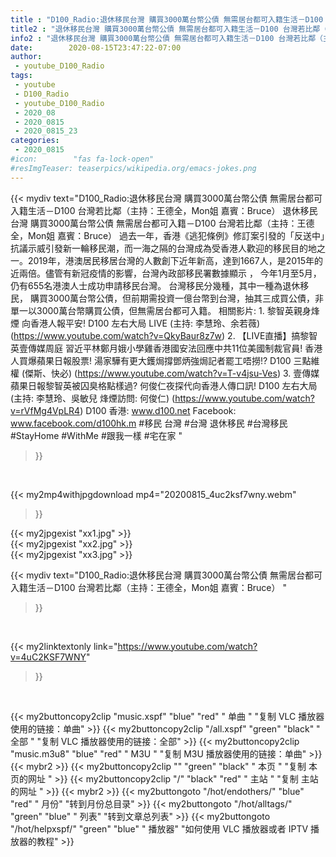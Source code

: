 ```yaml
---
title : "D100_Radio:退休移民台灣 購買3000萬台幣公債 無需居台都可入籍生活－D100 台灣若比鄰（主持：王德全，Mon姐 嘉賓：Bruce） "
title2 : "退休移民台灣 購買3000萬台幣公債 無需居台都可入籍生活－D100 台灣若比鄰（主持：王德全，Mon姐 嘉賓：Bruce） "
info2 : "退休移民台灣 購買3000萬台幣公債 無需居台都可入籍生活－D100 台灣若比鄰（主持：王德全，Mon姐 嘉賓：Bruce）  退休移民台灣 購買3000萬台幣公債 無需居台都可入籍－D100 台灣若比鄰（主持：王德全，Mon姐 嘉賓：Bruce）    過去一年，香港《逃犯條例》修訂案引發的「反送中」抗議示威引發新一輪移民潮，而一海之隔的台灣成為受香港人歡迎的移民目的地之一。2019年，港澳居民移居台灣的人數創下近年新高，達到1667人，是2015年的近兩倍。儘管有新冠疫情的影響，台灣內政部移民署數據顯示 ， 今年1月至5月，仍有655名港澳人士成功申請移民台灣。    台灣移民分幾種，其中一種為退休移民， 購買3000萬台幣公債，但前期需投資一億台幣到台灣，抽其三成買公債，非單一以3000萬台幣購買公債，但無需居台都可入籍。  相關影片: 1. 黎智英親身烽煙 向香港人報平安!  D100 左右大局 LIVE (主持: 李慧玲、余若薇) (https://www.youtube.com/watch?v=QkyBaur8z7w) 2. 【LIVE直播】搞黎智英壹傳媒周庭 習近平林鄭月娥小學雞香港國安法回應中共11位美國制裁官員! 香港人買爆蘋果日報股票! 湯家驊有更大鑊焗撐鄧炳強焗記者罷工唔撈!? D100 三點維權 (傑斯、快必) (https://www.youtube.com/watch?v=T-v4jsu-Ves) 3. 壹傳媒蘋果日報黎智英被囚臭格點樣過? 何俊仁夜探代向香港人傳口訊!  D100 左右大局 (主持: 李慧玲、吳敏兒  烽煙訪問: 何俊仁) (https://www.youtube.com/watch?v=rVfMg4VpLR4)  D100 香港: www.d100.net  Facebook: www.facebook.com/d100hk.m  #移民 台灣 #台灣 退休移民 #台灣移民 #StayHome #WithMe #跟我一樣 #宅在家 "
date:        2020-08-15T23:47:22-07:00
author:
 - youtube_D100_Radio
tags:
 - youtube
 - D100_Radio
 - youtube_D100_Radio
 - 2020_08
 - 2020_0815
 - 2020_0815_23
categories:
 - 2020_0815
#icon:        "fas fa-lock-open"
#resImgTeaser: teaserpics/wikipedia.org/emacs-jokes.png
---
```


{{< mydiv text="D100_Radio:退休移民台灣 購買3000萬台幣公債 無需居台都可入籍生活－D100 台灣若比鄰（主持：王德全，Mon姐 嘉賓：Bruce）  退休移民台灣 購買3000萬台幣公債 無需居台都可入籍－D100 台灣若比鄰（主持：王德全，Mon姐 嘉賓：Bruce）    過去一年，香港《逃犯條例》修訂案引發的「反送中」抗議示威引發新一輪移民潮，而一海之隔的台灣成為受香港人歡迎的移民目的地之一。2019年，港澳居民移居台灣的人數創下近年新高，達到1667人，是2015年的近兩倍。儘管有新冠疫情的影響，台灣內政部移民署數據顯示 ， 今年1月至5月，仍有655名港澳人士成功申請移民台灣。    台灣移民分幾種，其中一種為退休移民， 購買3000萬台幣公債，但前期需投資一億台幣到台灣，抽其三成買公債，非單一以3000萬台幣購買公債，但無需居台都可入籍。  相關影片: 1. 黎智英親身烽煙 向香港人報平安!  D100 左右大局 LIVE (主持: 李慧玲、余若薇) (https://www.youtube.com/watch?v=QkyBaur8z7w) 2. 【LIVE直播】搞黎智英壹傳媒周庭 習近平林鄭月娥小學雞香港國安法回應中共11位美國制裁官員! 香港人買爆蘋果日報股票! 湯家驊有更大鑊焗撐鄧炳強焗記者罷工唔撈!? D100 三點維權 (傑斯、快必) (https://www.youtube.com/watch?v=T-v4jsu-Ves) 3. 壹傳媒蘋果日報黎智英被囚臭格點樣過? 何俊仁夜探代向香港人傳口訊!  D100 左右大局 (主持: 李慧玲、吳敏兒  烽煙訪問: 何俊仁) (https://www.youtube.com/watch?v=rVfMg4VpLR4)  D100 香港: www.d100.net  Facebook: www.facebook.com/d100hk.m  #移民 台灣 #台灣 退休移民 #台灣移民 #StayHome #WithMe #跟我一樣 #宅在家 "
>}}
<br>


{{< my2mp4withjpgdownload mp4="20200815_4uc2ksf7wny.webm"
>}}

{{< my2jpgexist "xx1.jpg" >}}<br>
{{< my2jpgexist "xx2.jpg" >}}<br>
{{< my2jpgexist "xx3.jpg" >}}<br>



{{< mydiv text="D100_Radio:退休移民台灣 購買3000萬台幣公債 無需居台都可入籍生活－D100 台灣若比鄰（主持：王德全，Mon姐 嘉賓：Bruce） "
>}}
<br>

{{< my2linktextonly link="https://www.youtube.com/watch?v=4uC2KSF7WNY"
>}}


<br>

{{< my2buttoncopy2clip "music.xspf"        "blue"   "red"    " 单曲 "  "复制 VLC 播放器使用的链接：单曲" >}} {{< my2buttoncopy2clip "/all.xspf"         "green"  "black"  " 全部 "  "复制 VLC 播放器使用的链接：全部" >}} {{< my2buttoncopy2clip "music.m3u8"        "blue"   "red"    " M3U  "    "复制 M3U 播放器使用的链接：单曲" >}} {{< mybr2 >}} {{< my2buttoncopy2clip ""                  "green"  "black"  " 本页 "    "复制 本页的网址 " >}} {{< my2buttoncopy2clip "/"                 "black"  "red"    " 主站 "    "复制 主站的网址 " >}} {{< mybr2 >}} {{< my2buttongoto      "/hot/endothers/"   "blue"   "red"    " 月份"   "转到月份总目录" >}} {{< my2buttongoto      "/hot/alltags/"     "green"  "blue"   " 列表"   "转到文章总列表" >}} {{< my2buttongoto      "/hot/helpxspf/"    "green"  "blue"   " 播放器" "如何使用 VLC 播放器或者 IPTV 播放器的教程" >}} 
